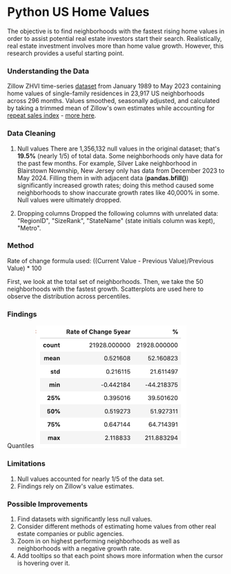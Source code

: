 # Python US Home Values
The objective is to find neighborhoods with the fastest rising home values in order to assist potential real estate investors start their search. Realistically, real estate investment involves more than home value growth. However, this research provides a useful starting point.

### Understanding the Data
Zillow ZHVI time-series [dataset](https://drive.google.com/file/d/1SeR8qDqmhj0YHPOMiBU1zEbyaIjmAnga/view?usp=sharing) from January 1989 to May 2023 containing home values of single-family residences in 23,917 US neighborhoods across 296 months. Values smoothed, seasonally adjusted, and calculated by taking a trimmed mean of Zillow's own estimates while accounting for [repeat sales index](https://www.investopedia.com/terms/r/repeatsales-method.asp) - [more here](https://www.zillow.com/research/methodology-neural-zhvi-32128/). 

### Data Cleaning
1. Null values
There are 1,356,132 null values in the original dataset; that's **19.5%** (nearly 1/5) of total data. Some neighborhoods only have data for the past few months. For example, Silver Lake neighborhood in Blairstown Nownship, New Jersey only has data from December 2023 to May 2024. Filling them in with adjacent data (**pandas.bfill()**) significantly increased growth rates; doing this method caused some neighborhoods to show inaccurate growth rates like 40,000% in some.
Null values were ultimately dropped. 

2. Dropping columns
Dropped the following columns with unrelated data: "RegionID", "SizeRank", "StateName" (state initials column was kept), "Metro".

### Method
Rate of change formula used:
((Current Value - Previous Value)/Previous Value) * 100

First, we look at the total set of neighborhoods. Then, we take the 50 neighborhoods with the fastest growth. Scatterplots are used here to observe the distribution across percentiles.

### Findings
Quantiles
<img width="350" src="https://github.com/vitoperez117/Python_US_Home_Values/blob/main/Assets/Quantiles.png">


### Limitations
1. Null values accounted for nearly 1/5 of the data set.
2. Findings rely on Zillow's value estimates.

### Possible Improvements
1. Find datasets with significantly less null values.
2. Consider different methods of estimating home values from other real estate companies or public agencies.
3. Zoom in on highest performing neighborhoods as well as neighborhoods with a negative growth rate.
4. Add tooltips so that each point shows more information when the cursor is hovering over it.
